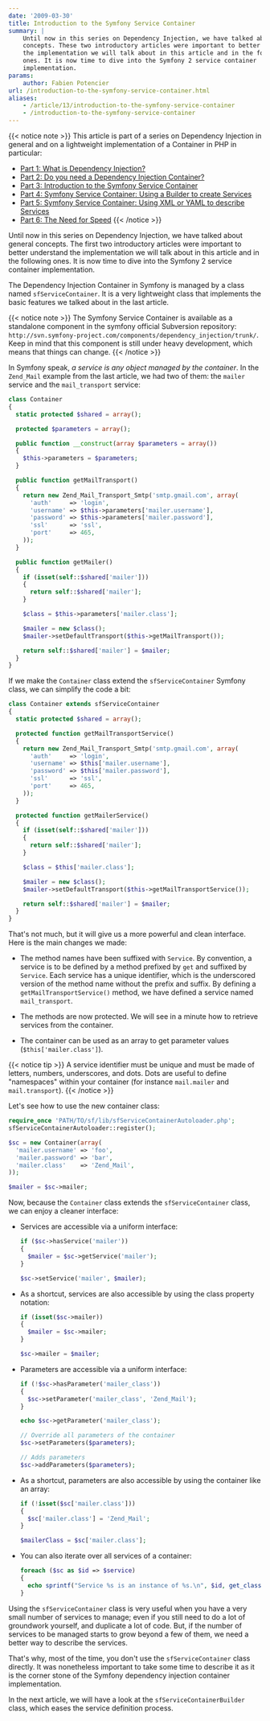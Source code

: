 ```yaml
---
date: '2009-03-30'
title: Introduction to the Symfony Service Container
summary: |
    Until now in this series on Dependency Injection, we have talked about general
    concepts. These two introductory articles were important to better understand
    the implementation we will talk about in this article and in the following
    ones. It is now time to dive into the Symfony 2 service container
    implementation.
params:
    author: Fabien Potencier
url: /introduction-to-the-symfony-service-container.html
aliases:
    - /article/13/introduction-to-the-symfony-service-container
    - /introduction-to-the-symfony-service-container
---
```


{{< notice note >}}
This article is part of a series on Dependency Injection in general and on a
lightweight implementation of a Container in PHP in particular:

 * [Part 1: What is Dependency Injection? ](https://fabien.potencier.org/article/11/what-is-dependency-injection)
 * [Part 2: Do you need a Dependency Injection Container? ](https://fabien.potencier.org/article/12/do-you-need-a-dependency-injection-container)
 * [Part 3: Introduction to the Symfony Service Container](https://fabien.potencier.org/article/13/introduction-to-the-symfony-service-container)
 * [Part 4: Symfony Service Container: Using a Builder to create Services](https://fabien.potencier.org/article/14/symfony-service-container-using-a-builder-to-create-services)
 * [Part 5: Symfony Service Container: Using XML or YAML to describe Services](https://fabien.potencier.org/article/15/symfony-service-container-using-xml-or-yaml-to-describe-services)
 * [Part 6: The Need for Speed](https://fabien.potencier.org/article/16/symfony-service-container-the-need-for-speed)
{{< /notice >}}

Until now in this series on Dependency Injection, we have talked about general
concepts. The first two introductory articles were important to better
understand the implementation we will talk about in this article and in the
following ones. It is now time to dive into the Symfony 2 service container
implementation.

The Dependency Injection Container in Symfony is managed by a class named
`sfServiceContainer`. It is a very lightweight class that implements the basic
features we talked about in the last article.

{{< notice note >}}
The Symfony Service Container is available as a standalone
component in the symfony official Subversion repository:
`http://svn.symfony-project.com/components/dependency_injection/trunk/`. Keep in
mind that this component is still under heavy development, which means
that things can change.
{{< /notice >}}

In Symfony speak, *a service is any object managed by the container*. In the
`Zend_Mail` example from the last article, we had two of them: the `mailer`
service and the `mail_transport` service:


```php
class Container
{
  static protected $shared = array();

  protected $parameters = array();

  public function __construct(array $parameters = array())
  {
    $this->parameters = $parameters;
  }

  public function getMailTransport()
  {
    return new Zend_Mail_Transport_Smtp('smtp.gmail.com', array(
      'auth'     => 'login',
      'username' => $this->parameters['mailer.username'],
      'password' => $this->parameters['mailer.password'],
      'ssl'      => 'ssl',
      'port'     => 465,
    ));
  }

  public function getMailer()
  {
    if (isset(self::$shared['mailer']))
    {
      return self::$shared['mailer'];
    }

    $class = $this->parameters['mailer.class'];

    $mailer = new $class();
    $mailer->setDefaultTransport($this->getMailTransport());

    return self::$shared['mailer'] = $mailer;
  }
}

```

If we make the `Container` class extend the `sfServiceContainer` Symfony
class, we can simplify the code a bit:


```php
class Container extends sfServiceContainer
{
  static protected $shared = array();

  protected function getMailTransportService()
  {
    return new Zend_Mail_Transport_Smtp('smtp.gmail.com', array(
      'auth'     => 'login',
      'username' => $this['mailer.username'],
      'password' => $this['mailer.password'],
      'ssl'      => 'ssl',
      'port'     => 465,
    ));
  }

  protected function getMailerService()
  {
    if (isset(self::$shared['mailer']))
    {
      return self::$shared['mailer'];
    }

    $class = $this['mailer.class'];

    $mailer = new $class();
    $mailer->setDefaultTransport($this->getMailTransportService());

    return self::$shared['mailer'] = $mailer;
  }
}

```

That's not much, but it will give us a more powerful and clean interface. Here
is the main changes we made:

 * The method names have been suffixed with `Service`. By convention, a
   service is to be defined by a method prefixed by `get` and suffixed by
   `Service`. Each service has a unique identifier, which is the underscored
   version of the method name without the prefix and suffix. By defining a
   `getMailTransportService()` method, we have defined a service named
   `mail_transport`.

 * The methods are now protected. We will see in a minute how to retrieve
   services from the container.

 * The container can be used as an array to get parameter values
   (`$this['mailer.class']`).

{{< notice tip >}}
A service identifier must be unique and must be made of letters,
numbers, underscores, and dots.  Dots are useful to define
"namespaces" within your container (for instance `mail.mailer` and
`mail.transport`).
{{< /notice >}}

Let's see how to use the new container class:


```php
require_once 'PATH/TO/sf/lib/sfServiceContainerAutoloader.php';
sfServiceContainerAutoloader::register();

$sc = new Container(array(
  'mailer.username' => 'foo',
  'mailer.password' => 'bar',
  'mailer.class'    => 'Zend_Mail',
));

$mailer = $sc->mailer;

```

Now, because the `Container` class extends the `sfServiceContainer` class, we
can enjoy a cleaner interface:

  * Services are accessible via a uniform interface:


    ```php
    if ($sc->hasService('mailer'))
    {
      $mailer = $sc->getService('mailer');
    }

    $sc->setService('mailer', $mailer);

    ```

  * As a shortcut, services are also accessible by using the class property
    notation:


    ```php
    if (isset($sc->mailer))
    {
      $mailer = $sc->mailer;
    }

    $sc->mailer = $mailer;

    ```

  * Parameters are accessible via a uniform interface:


    ```php
    if (!$sc->hasParameter('mailer_class'))
    {
      $sc->setParameter('mailer_class', 'Zend_Mail');
    }

    echo $sc->getParameter('mailer_class');

    // Override all parameters of the container
    $sc->setParameters($parameters);

    // Adds parameters
    $sc->addParameters($parameters);

    ```

  * As a shortcut, parameters are also accessible by using the container like
    an array:


    ```php
    if (!isset($sc['mailer.class']))
    {
      $sc['mailer.class'] = 'Zend_Mail';
    }

    $mailerClass = $sc['mailer.class'];

    ```

  * You can also iterate over all services of a container:


    ```php
    foreach ($sc as $id => $service)
    {
      echo sprintf("Service %s is an instance of %s.\n", $id, get_class($service));
    }

    ```

Using the `sfServiceContainer` class is very useful when you have a very small
number of services to manage; even if you still need to do a lot of groundwork
yourself, and duplicate a lot of code. But, if the number of services to be
managed starts to grow beyond a few of them, we need a better way to describe
the services.

That's why, most of the time, you don't use the `sfServiceContainer` class
directly. It was nonetheless important to take some time to describe it as it
is the corner stone of the Symfony dependency injection container
implementation.

In the next article, we will have a look at the `sfServiceContainerBuilder`
class, which eases the service definition process.



